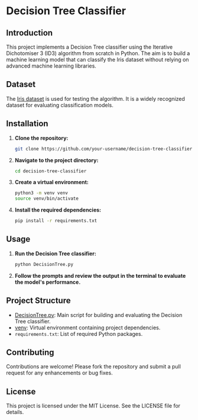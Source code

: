 # Decision Tree Classifier

## Introduction

This project implements a Decision Tree classifier using the Iterative Dichotomiser 3 (ID3) algorithm from scratch in Python. The aim is to build a machine learning model that can classify the Iris dataset without relying on advanced machine learning libraries.

## Dataset

The [Iris dataset](https://archive.ics.uci.edu/ml/datasets/iris) is used for testing the algorithm. It is a widely recognized dataset for evaluating classification models.

## Installation

1. **Clone the repository:**

    ```bash
    git clone https://github.com/your-username/decision-tree-classifier.git
    ```

2. **Navigate to the project directory:**

    ```bash
    cd decision-tree-classifier
    ```

3. **Create a virtual environment:**

    ```bash
    python3 -m venv venv
    source venv/bin/activate
    ```

4. **Install the required dependencies:**

    ```bash
    pip install -r requirements.txt
    ```

## Usage

1. **Run the Decision Tree classifier:**

    ```bash
    python DecisionTree.py
    ```

2. **Follow the prompts and review the output in the terminal to evaluate the model's performance.**

## Project Structure

- [DecisionTree.py](http://_vscodecontentref_/0): Main script for building and evaluating the Decision Tree classifier.
- [venv](http://_vscodecontentref_/1): Virtual environment containing project dependencies.
- `requirements.txt`: List of required Python packages.

## Contributing

Contributions are welcome! Please fork the repository and submit a pull request for any enhancements or bug fixes.

## License

This project is licensed under the MIT License. See the LICENSE file for details.